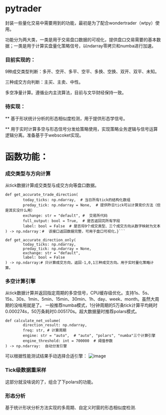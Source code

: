 # pytrader
封装一些量化交易中需要用到的功能，最初是为了配合wondertrader（wtpy）使用。

功能分为两大类，一类是用于交易盘口数据的可视化，提供盘口交易需要的基本数据；一类是用于计算实盘量化策略信号，以ndarray零拷贝和numba进行加速。

### 目前实现的：
9种成交类型判断：多开、空开、多平、空平、多换、空换、双开、双平、未知。

三种成交方向判断：主买、主卖、中性。

多空净量计算。遵循业内主流算法，目前与文华财经保持一致。

### 待实现：
** 基于形状统计分析的形态相似度检测，用于提供形态学信号。

** 用于实时计算多空与形态信号分发给策略使用，实现策略业务逻辑与信号运算逻辑分离。准备基于于webscoket实现。


# 函数功能：
### 成交类型与方向计算
从tick数据计算成交类型与成交方向等盘口数据。
```
def get_accurate_trade_direction(
        today_ticks: np.ndarray,  # 当日所有tick的结构化数组
        preday_tick: np.ndarray = None,  # 提供昨日tick可以计算竞价方法（但是其实没什么用）
        exchange: str = "default", #  交易所代码
        full_output: bool = True,  # 是否返回完所有字段
        label: bool = False  # 是否将9个成交类型、三个成交方向从数字映射为文本
) -> np.ndarray：#  该接口返回数据完整，可用于盘口可视化，}```
```
```
def get_accurate_direction_only(
        today_ticks: np.ndarray,
        preday_tick: np.ndarray = None,
        exchange: str = "default",
        label: bool = False  
) -> np.ndarray:# 只计算成交方向，返回-1,0,1三种成交方向。用于实时量化策略计算。
```

### 多空计算引擎

从tick数据计算并返回指定周期的多空信号，CPU缓存级优化。支持1s、5s、15s、30s、1min、5min、15min、30min、1h、day、week、month。虽然大周期的没啥用就是了。
一般推荐numba模式，1分钟周期的5万条tick计算平均耗时0.000274s，50万条耗时0.005170s。超大数据量时推荐polars模式。
```
def calculate_net_volume(
        direction_result: np.ndarray,
        freq: str, # 计算周期
        engine: str = "auto",  # "auto", "polars", "numba"三个计算引擎
        engine_threshold: int = 700000  # 阈值参数
) -> np.ndarray:  自动分发引擎
```
可以根据性能测试结果手动选择合适引擎：
![image](https://github.com/user-attachments/assets/0e3227b9-9d3b-4013-b654-c715758dab35)


### Tick级数据重采样
这部分就没啥说的了，组合了下polars的功能。

### 形态分析
基于统计形状分析方法实现的多周期、自定义时窗的形态相似度检测.


